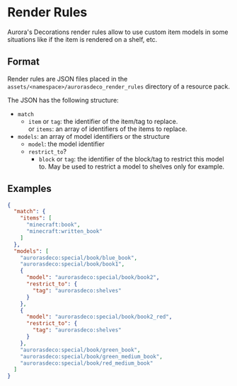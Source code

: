 # Render Rules

<!--description:Technical documentation of the render rules, for resource pack maker.-->
<!--extension:prism-->

Aurora's Decorations render rules allow to use custom item models in some situations like if the item is rendered on a shelf, etc.

## Format

Render rules are JSON files placed in the `assets/<namespace>/aurorasdeco_render_rules` directory of a resource pack.

The JSON has the following structure:

- `match`
  - `item` or `tag`: the identifier of the item/tag to replace.  
    or `items`: an array of identifiers of the items to replace.
- `models`: an array of model identifiers or the structure
  - `model`: the model identifier
  - `restrict_to`?
    - `block` or `tag`: the identifier of the block/tag to restrict this model to. May be used to restrict a model to shelves only for example.

## Examples

```json
{
  "match": {
    "items": [
      "minecraft:book",
      "minecraft:written_book"
    ]
  },
  "models": [
    "aurorasdeco:special/book/blue_book",
    "aurorasdeco:special/book/book1",
    {
      "model": "aurorasdeco:special/book/book2",
      "restrict_to": {
        "tag": "aurorasdeco:shelves"
      }
    },
    {
      "model": "aurorasdeco:special/book/book2_red",
      "restrict_to": {
        "tag": "aurorasdeco:shelves"
      }
    },
    "aurorasdeco:special/book/green_book",
    "aurorasdeco:special/book/green_medium_book",
    "aurorasdeco:special/book/red_medium_book"
  ]
}
```

